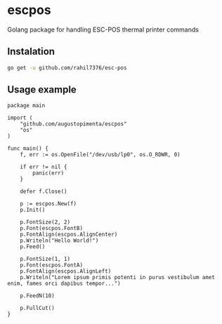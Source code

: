# escpos
Golang package for handling ESC-POS thermal printer commands

## Instalation

```bash
go get -u github.com/rahil7376/esc-pos
```

## Usage example

```golang
package main

import (
	"github.com/augustopimenta/escpos"
	"os"
)

func main() {
	f, err := os.OpenFile("/dev/usb/lp0", os.O_RDWR, 0)

	if err != nil {
		panic(err)
	}

	defer f.Close()

	p := escpos.New(f)
	p.Init()

	p.FontSize(2, 2)
	p.Font(escpos.FontB)
	p.FontAlign(escpos.AlignCenter)
	p.Writeln("Hello World!")
	p.Feed()

	p.FontSize(1, 1)
	p.Font(escpos.FontA)
	p.FontAlign(escpos.AlignLeft)
	p.Writeln("Lorem ipsum primis potenti in purus vestibulum amet enim, fames orci dapibus tempor...")

	p.FeedN(10)

	p.FullCut()
}
```
